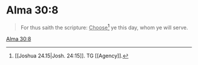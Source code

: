 # Alma 30:8

> For thus saith the scripture: <u>Choose</u>[^a] ye this day, whom ye will serve.

[Alma 30:8](https://www.churchofjesuschrist.org/study/scriptures/bofm/alma/30?lang=eng&id=p8#p8)


[^a]: [[Joshua 24.15|Josh. 24:15]]. TG [[Agency]].
